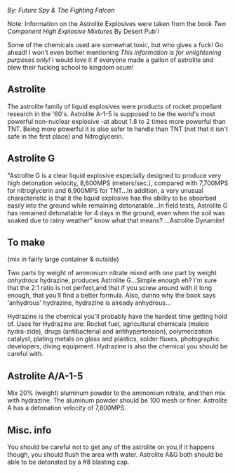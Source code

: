_By: Future Spy & The Fighting Falcon_

Note: Information on the Astrolite Explosives were taken from the book _Two Component High Explosive Mixtures_ By Desert Pub'l

Some of the chemicals used are somewhat toxic, but who gives a fuck! Go ahead!
I won't even bother mentioning _This information is for enlightening purposes only!_ I would love it if everyone made a gallon of astrolite and blew their
fucking school to kingdom scum!

## Astrolite

The astrolite family of liquid explosives were products of rocket propellant
research in the '60's.  Astrolite A-1-5 is supposed to be the world's most
powerful non-nuclear explosive -at about 1.8 to 2 times more powerful than
TNT. Being more powerful it is also safer to handle than TNT (not that it
isn't safe in the first place) and Nitroglycerin.

## Astrolite G

"Astrolite G is a clear liquid explosive especially designed to produce very
high detonation velocity, 8,600MPS (meters/sec.), compared with 7,700MPS for
nitroglycerin and 6,900MPS for TNT...In addition, a very unusual
characteristic is that it the liquid explosive has the ability to be absorbed
easily into the ground while remaining detonatable...In field tests, Astrolite
G has remained detonatable for 4 days in the ground, even when the soil was
soaked due to rainy weather" know what that means?....Astrolite Dynamite!

## To make

(mix in fairly large container & outside)

Two parts by weight of ammonium nitrate mixed with one part by weight
_anhydrous_ hydrazine, produces Astrolite G...Simple enough eh? I'm sure that
the 2:1 ratio is not perfect,and that if you screw around with it long enough,
that you'll find a better formula.  Also, dunno why the book says 'anhydrous'
hydrazine, hydrazine is already anhydrous...

Hydrazine is the chemical you'll probably have the hardest time getting
hold of. Uses for Hydrazine are: Rocket fuel, agricultural chemicals (maleic
hydra-zide), drugs (antibacterial and antihypertension), polymerization
catalyst, plating metals on glass and plastics, solder fluxes, photographic
developers, diving equipment.  Hydrazine is also the chemical you should be
careful with.

## Astrolite A/A-1-5

Mix 20% (weight) aluminum powder to the ammonium nitrate, and then mix with
hydrazine.  The aluminum powder should be 100 mesh or finer.  Astrolite A has
a detonation velocity of 7,800MPS.

## Misc.  info

You should be careful not to get any of the astrolite on you,if it happens
though, you should flush the area with water.  Astrolite A&G both should be
able to be detonated by a #8 blasting cap.
